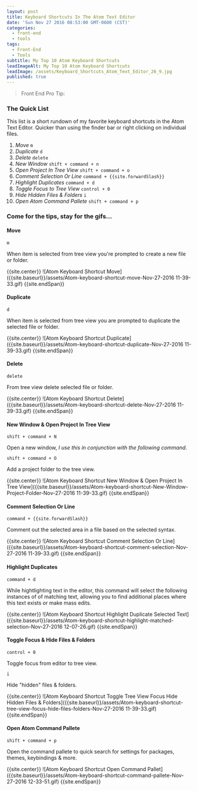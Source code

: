 ```yaml
---
layout: post
title: Keyboard Shortcuts In The Atom Text Editor
date: 'Sun Nov 27 2016 08:53:00 GMT-0600 (CST)'
categories:
  - front-end
  - tools
tags:
  - Front-End
  - Tools
subtitle: My Top 10 Atom Keyboard Shortcuts
leadImageAlt: My Top 10 Atom Keyboard Shortcuts
leadImage: /assets/Keyboard_Shortcuts_Atom_Text_Editor_26_9.jpg
published: true
---
```


> Front End Pro Tip:

### The Quick List

This list is a short rundown of my favorite keyboard shortcuts in the Atom Text Editor. Quicker than using the finder bar or right clicking on individual files.

1. _Move_ `m`
1. _Duplicate_ `d`
1. _Delete_ `delete`
1. _New Window_ `shift + command + n`
1. _Open Project In Tree View_ `shift + command + o`
1. _Comment Selection Or Line_ `command + {{site.forwardSlash}}`
1. _Highlight Duplicates_ `command + d`
1. _Toggle Focus to Tree View_ `control + 0`
1. _Hide Hidden Files & Folders_ `i`
1. _Open Atom Command Pallete_ `shift + command + p`

### Come for the tips, stay for the gifs...

#### Move

```
m
```
When item is selected from tree view you're prompted to create a new file or folder.

{{site.center}}
![Atom Keyboard Shortcut Move]({{site.baseurl}}/assets/Atom-keyboard-shortcut-move-Nov-27-2016 11-39-33.gif)
{{site.endSpan}}

#### Duplicate

```
d
```
When item is selected from tree view you are prompted to duplicate the selected file or folder.

{{site.center}}
![Atom Keyboard Shortcut Duplicate]({{site.baseurl}}/assets/Atom-keyboard-shortcut-duplicate-Nov-27-2016 11-39-33.gif)
{{site.endSpan}}

#### Delete

```
delete
```
From tree view delete selected file or folder.

{{site.center}}
![Atom Keyboard Shortcut Delete]({{site.baseurl}}/assets/Atom-keyboard-shortcut-delete-Nov-27-2016 11-39-33.gif)
{{site.endSpan}}

#### New Window & Open Project In Tree View

```
shift + command + N
```
Open a new window, _I use this in conjunction with the following command_.

```
shift + command + O
```
Add a project folder to the tree view.

{{site.center}}
![Atom Keyboard Shortcut New Window & Open Project In Tree View]({{site.baseurl}}/assets/Atom-keyboard-shortcut-New-Window-Project-Folder-Nov-27-2016 11-39-33.gif)
{{site.endSpan}}

#### Comment Selection Or Line

```
command + {{site.forwardSlash}}
```
Comment out the selected area in a file based on the selected syntax.

{{site.center}}
![Atom Keyboard Shortcut Comment Selection Or Line]({{site.baseurl}}/assets/Atom-keyboard-shortcut-comment-selection-Nov-27-2016 11-39-33.gif)
{{site.endSpan}}

#### Highlight Duplicates

```
command + d
```
While hightlighting text in the editor, this command will select the following instances of of matching text, allowing you to find additional places where this text exists or make mass edits.

{{site.center}}
![Atom Keyboard Shortcut Highlight Duplicate Selected Text]({{site.baseurl}}/assets/Atom-keyboard-shortcut-highlight-matched-selection-Nov-27-2016 12-07-26.gif)
{{site.endSpan}}

#### Toggle Focus & Hide Files & Folders

```
control + 0
```
Toggle focus from editor to tree view.

```
i
```
Hide "hidden" files & folders.

{{site.center}}
![Atom Keyboard Shortcut Toggle Tree View Focus Hide Hidden Files & Folders]({{site.baseurl}}/assets/Atom-keyboard-shortcut-tree-view-focus-hide-files-folders-Nov-27-2016 11-39-33.gif)
{{site.endSpan}}

#### Open Atom Command Pallete

```
shift + command + p
```
Open the command pallete to quick search for settings for packages, themes, keybindings & more.

{{site.center}}
![Atom Keyboard Shortcut Open Command Pallet]({{site.baseurl}}/assets/Atom-keyboard-shortcut-command-pallete-Nov-27-2016 12-33-51.gif)
{{site.endSpan}}
